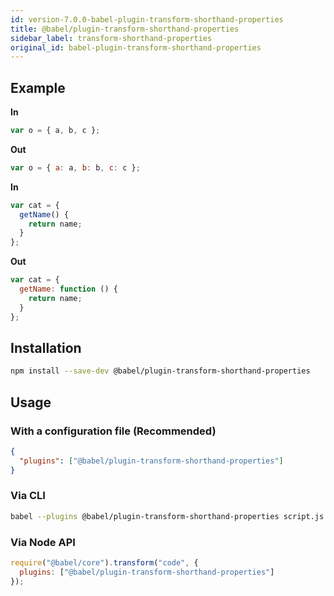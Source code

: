 ```yaml
---
id: version-7.0.0-babel-plugin-transform-shorthand-properties
title: @babel/plugin-transform-shorthand-properties
sidebar_label: transform-shorthand-properties
original_id: babel-plugin-transform-shorthand-properties
---
```


## Example

**In**

```js
var o = { a, b, c };
```

**Out**

```js
var o = { a: a, b: b, c: c };
```

**In**

```js
var cat = {
  getName() {
    return name;
  }
};
```

**Out**

```js
var cat = {
  getName: function () {
    return name;
  }
};
```

## Installation

```sh
npm install --save-dev @babel/plugin-transform-shorthand-properties
```

## Usage

### With a configuration file (Recommended)

```json
{
  "plugins": ["@babel/plugin-transform-shorthand-properties"]
}
```

### Via CLI

```sh
babel --plugins @babel/plugin-transform-shorthand-properties script.js
```

### Via Node API

```javascript
require("@babel/core").transform("code", {
  plugins: ["@babel/plugin-transform-shorthand-properties"]
});
```


